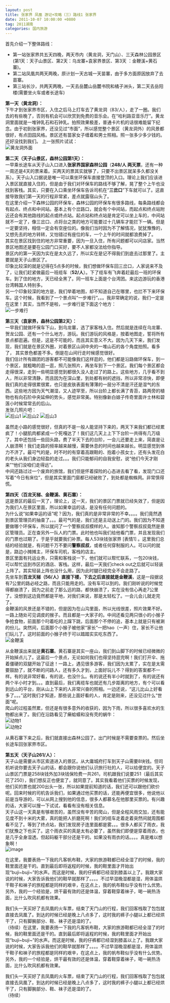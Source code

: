 ```yaml
---
layout: post
title: 张家界 凤凰 游记+攻略（三）路线1 张家界
date: 2011-10-07 10:00:00 +0800
tag: 2011湖南
categories: 国内旅游
---
```


首先介绍一下整体路线：  

- 第一站张家界共五天四晚，两天市内（黄龙洞，天门山）、三天森林公园景区(第1天：天子山景区、第2天：乌龙寨+袁家界景区、第3天 ：金鞭溪+黄石寨)。  
- 第二站凤凰共两天两晚，原计划一天古城一天苗寨，由于多方面原因放弃了去苗寨。  
- 第三站长沙，共两天两晚，一天去岳麓山岳麓书院和橘子洲头，第二天去岳阳楼(需要坐火车或者长途车)  

**第一天（黄龙洞）：**  
下午才到张家界市区，入住之后马上打车去了黄龙洞（83/人），走了一圈。我们去的有些晚了，否则有机会可以欣赏到免费的音乐会。在“哈利路亚音乐厅”。黄龙洞里面就是一堆钟乳石和石钟乳。拍照效果极差，普通卡片机的话很难能留下纪念。由于初到张家界，还没见过“市面”，所以感觉整个景区（黄龙洞外）的风景都很好，有点田园风格。景区还有苗家女子缠着和男士照相。照一张多少多少钱的。还好没找到我们。
上一张照片试试：  
![黄龙洞外面](https://xiaoshimimi.github.io/images/travel/2011-10-Hunan/image1-ducks.jpg)  

**第二天（天子山景区，森林公园第1天）：**  
一早乘长途车从天子山入口进入**张家界国家森林公园**（**248/人 两天票**，还有一种一周还是4天的票来着。买两天的票其实就够了，只要不出景区就呆多久都没关系）。天子山入口据说是唯一可以乘坐环保车直接登顶的入口。理论上我们应该进入景区就直接入住的，但是由于我们对环保车的路线不够了解，晃了整个上午也没找到客栈。其实，只要在入口乘坐环保车告诉司机在“**三岔口**”下车就可以了。这直接导致我们第一天的行程非常紧，差点就露宿山头了。  
在这里介绍一下森林公园的环保车，森林公园的环保车有很多路线，每条路线都会有起点、终点和中间站。基本上有个岔路口，就会有个中间站，而起点和终点站附近还会有其他路线的起点或终点站。起点站和终点站是肯定可以坐上车的，中间站就不一定了，像三岔口、点将台之类的地方可能要过十几辆车才能拦下一辆。但是一定要坚持，相信一定会有空座位的。像我们当时因为不了解情况，犹犹豫豫的，又想先去的地方转转，又怕错过有座位的车，一个上午的时间就都浪费掉了。  
其实在景区找到住的地方非常重要，因为一旦入住，所有问题都可以问店家。当然景区地图还是要在公园门口买好，要不人家都没法给你指导。  
景区内的第一天因为实在是太久远了，所以实在是记不得我们到底去过那里了。主要就是天子山景区了。  
印象比较深的就是记得在5点多的时候，我们想做环保车回三岔口，人家说来不及了，让我们赶紧做最后一班缆车（**52/人**）。下了缆车有飞奔着赶最后一班的环保车。到了住的地方，天已经全黑了。同一班车上面是个台湾团。来这边游玩的香港台湾韩国人特别多。  
另一个印象较深的地方是，我们举着地图，却不知道自己在哪里，也拦不下来环保车。这个时候，我看到了一个景点叫“一步难行”。。。我非常确定的说，我们一定是在这里！其实，当然不是啦，一步难行是下面这个地方：  
![一步难行](https://xiaoshimimi.github.io/images/travel/2011-10-Hunan/image2-yibunanxing.jpg)   

**第三天（袁家界，森林公园第2天）：**  
一早我们就做环保车下山，到乌龙寨，选了家客栈入住。然后就是连续在乌龙寨、贺龙公园、还有一个什么地方，游玩。我们游玩的风格是，按着地图走，誓将所有景点都逛遍。但是，这是不可能的，而且其实意义不大。因为几天下来，我们发现，我们就是在景区外圈，对着景区山涧中央的一堆山石的各个角度拍照。看多了， 其实景色都差不多。倒是在山间行走时候感觉很好。  
我们估计所有跟团的游客都不可能像我们这样逛的，他们都是沿路做环保车，到一个景区，就粗略的逛一逛，照几张照片，再坐车到下一个景区。我们每个景区都会走得很深，走到一些明显感觉到都很久没人走过了的路上。这些地方，几乎看不到人，所以非常清静，而且因为在深山里，到处都有树的遮挡，所以非常凉快，即便我们真的走得很累很累，也只是皮肤表面有薄薄的一层分不清是汗还是湿气的东西。这些地方因为天气潮湿，又人迹罕至，所以台阶上都长满了青苔，路两旁的植物也有向石阶中央延伸的势头，感觉非常美。特别像新白娘子传奇里面许士林和碧莲小时候常常去的后山。  
发张几照片吧：  
![后山1](https://xiaoshimimi.github.io/images/travel/2011-10-Hunan/image-group1-walk-1.jpg)
![后山2](https://xiaoshimimi.github.io/images/travel/2011-10-Hunan/image-group1-walk-2.jpg)
![后山3](https://xiaoshimimi.github.io/images/travel/2011-10-Hunan/image-group1-walk-3.jpg)  

虽然走小路的感觉很好，但真的不是一般人能坚持下来的，两天下来我们都已经累疯了！小腿肌肉都紧成一个死嘎达了！我们这几天上上下下台阶一共得有几万级了。其中还包括一些回头路，费了半天下去的台阶，一会儿还要走上来，简直是让人崩溃啊！我们走路的频率越来越慢，需要休息的时间也越来越长。明显感觉到体力不济了。最可气的是，时不时的有穿着高跟鞋的、抱着小孩女士，还有头发花白的老头从我们身边轻盈的走过。。。我们只能郁闷的自我安慰，说“他们今天才刚来”“他们没咱们走得远”。  
中间还路过过一个废弃的旅馆，我们但是怀着探险的心态进去看了看，发现门口还写着“今日有床位”，但是其实里面门窗都已经破败了，到处都是蜘蛛网。非常慎得慌。  

**第四天（百龙天梯、金鞭溪、黄石寨）：**  
这是景区的最后一天了，理论上，这一天，我们的景区门票就已经失效了，但是因为我们人在景区里面，所以如果幸运的话，是没有任何问题的。  
为什么说“如果幸运的话”呢？因为，我们真的是非常非常的不幸。。。。我们竟然遇到景区管理员的抽查了。。。最可气的是，我们还是主动送上门的。我们因为不知道要做哪个环保车，所以就问了一个警察叔叔模样的人。谁知那个警察叔叔竟然是景区管理员。正在查另外一队人的门票。此时他也叫我们给他看门票，并且发现我们的门票也过期了。于是乎就要我们补票。每人53块钱张家界 [表情1]  。这里我们总结的经验就是，有问题千万不要问**警察叔叔**，或者任何穿制服的人。可以问的就是，路边小摊摊主，环保车司机，客栈的店主。  
景区里面有托运业务，只需和客栈说一下，他们就可以帮忙联系，一包20块钱，可以帮忙运到市区的酒店、客栈。这样，最后一天我们check out之后就可以轻装上阵了。其实轻装上阵也没什么用，因为此时腿已经完全不会走路了。  
先坐车到**百龙天梯（56/人）**直接下楼，下去之后直接就是**金鞭溪**，这是一段据说有7公里的路必经之路，而且只能用走的。没有车可以到的。我们刚听说的时候觉得都崩溃了，因为之前走了那么远的路，都快崩溃了，实在没有信心再走7公里了。没想到这边竟然都是平地，对我们来说，那是太轻松了。一会儿会儿就走完了。  
金鞭溪的风景还是不错的，但是因为在山沟里面，所以光线很差，照片效果不好。一路上随处可见调皮的猴子。而且都是一大家子的。中间还看见两只很小的小猴子争抢食物，前面那个叼着吃的上蹿下跳，后面那个不停的追，基本上就是只有被涮的份儿。突然间，后面那个小猴子被他家“家长”一把hao（一声）住，家长不让他们玩儿了。这时前面的小猴子终于可以踏踏实实吃东西了。  
![金鞭溪](https://xiaoshimimi.github.io/images/travel/2011-10-Hunan/image3-jinbianxi.jpg)  

从金鞭溪出来就是**黄石寨**。黄石寨是其实一座山，我们到山脚下的时候已经微微的开始掉点儿了。这最后一个景点，无论如何我们也得坚持逛完啊！我们打开伞、拖着僵硬的双腿开始了征途！一路上，遇见很多游客，我们因为太累了，实在是太需要鼓励了，就不断的问路人，还有多久才到，上面好玩儿不？得到的答案都不一样。有的说非常好看，有的说，也没什么。有的说还有半小时就到了，有的说还有两个半小时才到。。。直到最后，我们离缆车也就还有几步距离的地方，有个可以看到远山的平台，刚从山上下来的人非常兴奋的照相。一边还说，“这儿比山上好看多了。。。”这时我们才知道，那些说上面好看的人，肯定是刚来，还没见过什么“世面”呢。  
爬山的过程虽然累，但还是有很多意外的收获的，因为下雨，所以很多喜欢水的生物都出来了。我们在沿路看见了癞蛤蟆和没有壳的蜗牛：  
![动物1](https://xiaoshimimi.github.io/images/travel/2011-10-Hunan/image-group2-animal1.jpg)  
![动物2](https://xiaoshimimi.github.io/images/travel/2011-10-Hunan/image-group2-animal2.jpg)  

从黄石寨下来之后，我们就直接出森林公园了。出门时候是不需要查票的。然后坐长途车回张家界市区。  

**第五天（天子山261/人）：**  
天子山是需要从市区索道进入的景区。从大庸城府打车到天子山需要8块钱。但司机听说你要去天子山的话，都会跟你说他们认识旅行社的人，可以给便宜的。天子山景区门票是258块钱外加3块钱保险费一共261，司机跟我们说要251（最后其实花了250），我们想反正也便宜了，就同意了。其实我看着他们买票的时候发现，他们买的票也就200出头一张，所以如果提前知道的话，我们还可以跟他们砍价呢。回来时候的司机告诉我们，如果通过他买票的话，还能再便宜很多，他说他以前是当导游的，可以从网上搜到他的信息，很多人都慕名在他那里买票的。有兴趣的话，大家可以搜一下试试，看看有没有相关信息。  
天子山这一天真是有够艰苦的，虽然没有辛苦的爬山，但是全程风雨交加，还有能见度不到十米的大雾，真的能把人折磨死啊！我们的缆车走着走着突然间就周围都看不见了。等到了终点站，我们发现房子连里面都是雾。。。很多人都买了雨衣，我们犹豫之下也买了。这个雨衣买的真是太有必要了，虽然我们即便是穿着雨衣，也是几乎全身湿透。但起码躯干部分还是干的。如果没有雨衣的话。。。。真是难以想象啊！  
![image](https://xiaoshimimi.github.io/images/travel/2011-10-Hunan/image4-tianzishan.jpg)  

在这里，我要表扬一下我的凡客帆布鞋，大家的旅游鞋都已经全湿了的时候，我的鞋里面还是干的。直到最后即将返程的时候，我的鞋里面才开始出现“buji~buji~”的水声。而这是时候，我的仔裤都已经湿到膝盖以上了。我跟大家说的时候，大家告诉我他们的鞋早就那样了。。。。不过早湿晚湿都是湿，用体温烘干鞋子和袜子的旅程都是同样的艰辛，在这点上，我的帆布鞋似乎没有什么优势。另外，我的一个经验是，烘干最有效的还是体温，穿着鞋穿着袜子，喝一碗热汤面，比什么吹风机都有效果。  

我们头一天买好了去凤凰的火车票，结束了天门山的行程，我们回客栈取了包包就直接去凤凰了。到达的时候已经是晚上八点多了，这时我的裤子小腿以上都已经烘干了，只有脚腕部分、鞋、袜子还是湿的了。  
（待续）在这里，我要表扬一下我的凡客帆布鞋，大家的旅游鞋都已经全湿了的时候，我的鞋里面还是干的。直到最后即将返程的时候，我的鞋里面才开始出现“buji~buji~”的水声。而这是时候，我的仔裤都已经湿到膝盖以上了。我跟大家说的时候，大家告诉我他们的鞋早就那样了。。。。不过早湿晚湿都是湿，用体温烘干鞋子和袜子的旅程都是同样的艰辛，在这点上，我的帆布鞋似乎没有什么优势。另外，我的一个经验是，烘干最有效的还是体温，穿着鞋穿着袜子，喝一碗热汤面，比什么吹风机都有效果。  

我们头一天买好了去凤凰的火车票，结束了天门山的行程，我们回客栈取了包包就直接去凤凰了。到达的时候已经是晚上八点多了，这时我的裤子小腿以上都已经烘干了，只有脚腕部分、鞋、袜子还是湿的了。  
（待续）



